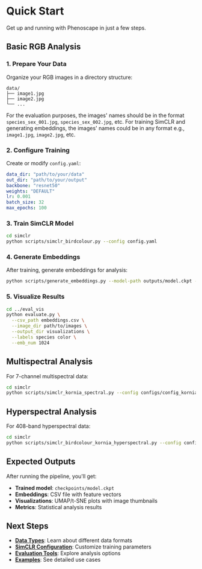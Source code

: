 # Quick Start

Get up and running with Phenoscape in just a few steps.

## Basic RGB Analysis

### 1. Prepare Your Data

Organize your RGB images in a directory structure:

```
data/
├── image1.jpg
├── image2.jpg
└── ...
```

For the evaluation purposes, the images' names should be in the format `species_sex_001.jpg`, `species_sex_002.jpg`, etc. For training SimCLR and generating embeddings, the images' names could be in any format e.g., `image1.jpg`, `image2.jpg`, etc.


### 2. Configure Training

Create or modify `config.yaml`:

```yaml
data_dir: "path/to/your/data"
out_dir: "path/to/your/output"
backbone: "resnet50"
weights: "DEFAULT"
lr: 0.001
batch_size: 32
max_epochs: 100
```

### 3. Train SimCLR Model

```bash
cd simclr
python scripts/simclr_birdcolour.py --config config.yaml
```

### 4. Generate Embeddings

After training, generate embeddings for analysis:

```bash
python scripts/generate_embeddings.py --model-path outputs/model.ckpt --data-dir path/to/data
```

### 5. Visualize Results

```bash
cd ../eval_vis
python evaluate.py \
  --csv_path embeddings.csv \
  --image_dir path/to/images \
  --output_dir visualizations \
  --labels species color \
  --emb_num 1024
```

## Multispectral Analysis

For 7-channel multispectral data:

```bash
cd simclr
python scripts/simclr_kornia_spectral.py --config configs/config_kornia_multispectral.yaml
```

## Hyperspectral Analysis

For 408-band hyperspectral data:

```bash
cd simclr
python scripts/simclr_birdcolour_kornia_hyperspectral.py --config configs/config_kornia_hyperspectral.yaml
```

## Expected Outputs

After running the pipeline, you'll get:

- **Trained model**: `checkpoints/model.ckpt`
- **Embeddings**: CSV file with feature vectors
- **Visualizations**: UMAP/t-SNE plots with image thumbnails
- **Metrics**: Statistical analysis results

## Next Steps

- **[Data Types](../data/rgb.md)**: Learn about different data formats
- **[SimCLR Configuration](../simclr/configuration.md)**: Customize training parameters
- **[Evaluation Tools](../eval/overview.md)**: Explore analysis options
- **[Examples](../examples/example_rgb.md)**: See detailed use cases


